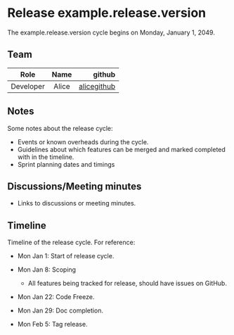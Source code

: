 # Release example.release.version

The example.release.version cycle begins on Monday, January 1, 2049.

## Team

| **Role**        | **Name**           | **github**  |
| ------------- |:-------------:| -----:|
| Developer      | Alice | [alicegithub](https://github.com/) |

## Notes
Some notes about the release cycle:

- Events or known overheads during the cycle.
- Guidelines about which features can be merged and marked completed with in the timeline.
- Sprint planning dates and timings

## Discussions/Meeting minutes

- Links to discussions or meeting minutes.

## Timeline
Timeline of the release cycle. For reference:

- Mon Jan 1: Start of release cycle.

- Mon Jan 8: Scoping

  - All features being tracked for release, should have issues on GitHub.

- Mon Jan 22: Code Freeze.

- Mon Jan 29: Doc completion.

- Mon Feb 5: Tag release.